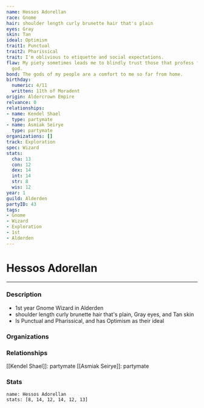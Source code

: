 ```yaml
---
name: Hessos Adorellan
race: Gnome
hair: shoulder length curly brunette hair that's plain
eyes: Gray
skin: Tan
ideal: Optimism
trait1: Punctual
trait2: Pharissical
trait: I'm oblivious to etiquette and social expectations.
flaw: My piety sometimes leads me to blindly trust those that profess faith in my
  god.
bond: The gods of my people are a comfort to me so far from home.
birthday:
  numeric: 4/11
  written: 11th of Moradent
origin: Aldercrown Empire
relvance: 0
relationships:
- name: Kendel Shael
  type: partymate
- name: Asmiak Seirye
  type: partymate
organizations: []
track: Exploration
spec: Wizard
stats:
  cha: 13
  con: 12
  dex: 14
  int: 14
  str: 8
  wis: 12
year: 1
guild: Alderden
partyID: 43
tags:
- Gnome
- Wizard
- Exploration
- 1st
- Alderden
---
```

# Hessos Adorellan
---
### Description
- 1st year Gnome Wizard in Alderden
- shoulder length curly brunette hair that's plain, Gray eyes, and Tan skin
- Is Punctual and Pharissical, and has Optimism as their ideal

### Organizations
### Relationships
[[Kendel Shael]]: partymate
[[Asmiak Seirye]]: partymate
### Stats
```statblock
name: Hessos Adorellan
stats: [8, 14, 12, 14, 12, 13]
```